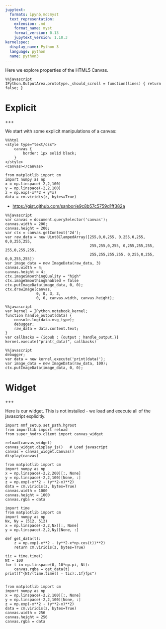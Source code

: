```yaml
---
jupytext:
  formats: ipynb,md:myst
  text_representation:
    extension: .md
    format_name: myst
    format_version: 0.13
    jupytext_version: 1.10.3
kernelspec:
  display_name: Python 3
  language: python
  name: python3
---
```


Here we explore properties of the HTML5 Canvas.

```{code-cell} ipython3
%%javascript
IPython.OutputArea.prototype._should_scroll = function(lines) { return false; }
```

# Explicit

+++

We start with some explicit manipulations of a canvas:

```{code-cell} ipython3
%%html
<style type="text/css">
    canvas {
        border: 1px solid black;
    }
</style>
<canvas></canvas>
```

```{code-cell} ipython3
from matplotlib import cm
import numpy as np
x = np.linspace(-2,2,100)
y = np.linspace(-2,2,100)
z = np.exp(-x**2 + y*x)
data = cm.viridis(z, bytes=True)
```


* https://gist.github.com/sanbor/e9c8b57c5759d1ff382a

```{code-cell} ipython3
%%javascript
var canvas = document.querySelector('canvas');
canvas.width = 200;
canvas.height = 200;
var ctx = canvas.getContext('2d');
var raw_data = new Uint8ClampedArray([255,0,0,255, 0,255,0,255, 0,0,255,255, 
                                      255,255,0,255, 0,255,255,255, 255,0,255,255, 
                                      255,255,255,255, 0,255,0,255, 0,0,255,255])
var image_data = new ImageData(raw_data, 3)
canvas.width = 4;
canvas.height = 4;
ctx.imageSmoothingQuality = "high"
ctx.imageSmoothingEnabled = false
ctx.putImageData(image_data, 0, 0);
ctx.drawImage(canvas, 
              0, 0, 3, 3, 
              0, 0, canvas.width, canvas.height);
```

```{code-cell} ipython3
%%javascript
var kernel = IPython.notebook.kernel;
function handle_output(data) {
    console.log(data.msg_type);
    debugger;
    raw_data = data.content.text;
}
var callbacks = {iopub : {output : handle_output,}}
kernel.execute("print(_data)", callbacks)
```

```{code-cell} ipython3
%%javascript
debugger;
var data = new kernel.execute('print(data)');
var image_data = new ImageData(raw_data, 100);
ctx.putImageData(image_data, 0, 0);
```

# Widget

+++

Here is our widget.  This is not installed - we load and execute all of the javascript explicitly.

```{code-cell} ipython3
import mmf_setup.set_path.hgroot
from importlib import reload
from super_hydro.client import canvas_widget
```

```{code-cell} ipython3
reload(canvas_widget)
canvas_widget.display_js()   # Load javascript
canvas = canvas_widget.Canvas()
display(canvas)

from matplotlib import cm
import numpy as np
x = np.linspace(-2,2,200)[:, None]
y = np.linspace(-2,2,100)[None, :]
z = np.exp(-x**2 - (y**2-x)**2)
data = cm.viridis(z, bytes=True)
canvas.width = 1000
canvas.height = 1000
canvas.rgba = data
```

```{code-cell} ipython3
import time
from matplotlib import cm
import numpy as np
Nx, Ny = (512, 512)
x = np.linspace(-2,2,Nx)[:, None]
y = np.linspace(-2,2,Ny)[None, :]

def get_data(t):
    z = np.exp(-x**2 - (y**2-x*np.cos(t))**2)
    return cm.viridis(z, bytes=True)

tic = time.time()
Nt = 100
for t in np.linspace(0, 10*np.pi, Nt):
    canvas.rgba = get_data(t)
print(f"{Nt/(time.time() - tic):.1f}fps")
    
```

```{code-cell} ipython3
from matplotlib import cm
import numpy as np
x = np.linspace(-2,2,100)[:, None]
y = np.linspace(-2,2,100)[None, :]
z = np.exp(-x**2 - (y**2-x)**2)
data = cm.viridis(z, bytes=True)
canvas.width = 256
canvas.height = 256
canvas.rgba = data
```

```{code-cell} ipython3

```
